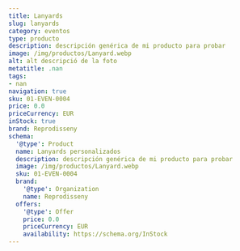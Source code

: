 ```yaml
---
title: Lanyards
slug: lanyards
category: eventos
type: producto
description: descripción genérica de mi producto para probar
image: /img/productos/Lanyard.webp
alt: alt descripció de la foto
metatitle: .nan
tags:
- nan
navigation: true
sku: 01-EVEN-0004
price: 0.0
priceCurrency: EUR
inStock: true
brand: Reprodisseny
schema:
  '@type': Product
  name: Lanyards personalizados
  description: descripción genérica de mi producto para probar
  image: /img/productos/Lanyard.webp
  sku: 01-EVEN-0004
  brand:
    '@type': Organization
    name: Reprodisseny
  offers:
    '@type': Offer
    price: 0.0
    priceCurrency: EUR
    availability: https://schema.org/InStock
---
```

